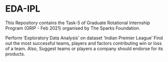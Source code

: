# EDA-IPL
This Repository contains the Task-5 of Graduate Rotational Internship Program (GRIP - Feb 2021) organised by The Sparks Foundation.

Perform ‘Exploratory Data Analysis’ on dataset ‘Indian Premier League’
Find out the most successful teams, players and factors contributing win or loss of a team. Also, Suggest teams or players a company should endorse for its products.
